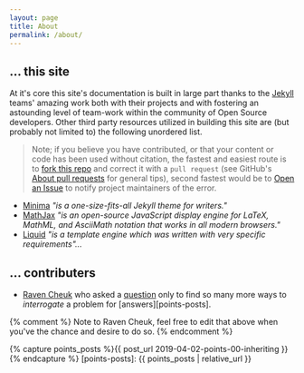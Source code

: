```yaml
---
layout: page
title: About
permalink: /about/
---
```


## ... this site

At it's core this site's documentation is built in large part thanks to the [Jekyll][jekyll-docs] teams' amazing work both with their projects and with fostering an astounding level of team-work within the community of Open Source developers. Other third party resources utilized in building this site are (but probably not limited to) the following unordered list.


> Note; if you believe you have contributed, or that your content or code has been used without citation, the fastest and easiest route is to [fork this repo][this-repo] and correct it with a `pull request` (see GitHub's [About pull requests][about-pull-requests] for general tips), second fastest would be to [Open an Issue][got-issues] to notify project maintainers of the error.


- [Minima][theme] _"is a one-size-fits-all Jekyll theme for writers."_
- [MathJax][mathjax] _"is an open-source JavaScript display engine for LaTeX, MathML, and AsciiMath notation that works in all modern browsers."_
- [Liquid][liquid] _"is a template engine which was written with very specific requirements"..._


## ... contributers


- [Raven Cheuk](https://math.stackexchange.com/users/647646/raven-cheuk) who asked a [question](https://math.stackexchange.com/questions/3130866/modelling-congestion-games-in-python-without-tons-of-for-loop) only to find so many more ways to _interrogate_ a problem for [answers][points-posts].


{% comment %}
Note to Raven Cheuk, feel free to edit that above when you've the chance and desire to do so.
{% endcomment %}




[jekyll-docs]: https://jekyllrb.com/docs/home
[this-repo]: https://github.com/S0AndS0/python-graph-theory/
[got-issues]: https://github.com/S0AndS0/python-graph-theory/issues/
[theme]: https://github.com/jekyll/minima
[mathjax]: https://docs.mathjax.org/en/latest/start.html
[liquid]: https://github.com/Shopify/liquid
[about-pull-requests]: https://help.github.com/en/articles/about-pull-requests

{% capture points_posts %}{{ post_url 2019-04-02-points-00-inheriting }}{% endcapture %}
[points-posts]: {{ points_posts | relative_url }}
